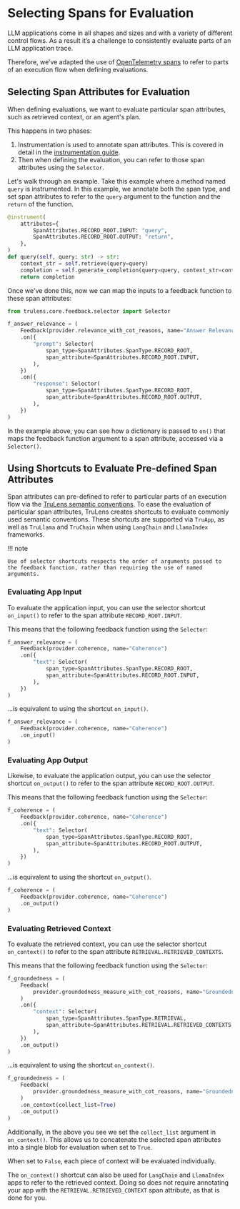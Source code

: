 # Selecting Spans for Evaluation

LLM applications come in all shapes and sizes and with a variety of different
control flows. As a result it’s a challenge to consistently evaluate parts of an
LLM application trace.

Therefore, we’ve adapted the use of [OpenTelemetry spans](https://opentelemetry.io/docs/specs/otel/overview/#spans)
to refer to parts of an execution flow when defining evaluations.

## Selecting Span Attributes for Evaluation

When defining evaluations, we want to evaluate particular span attributes, such as retrieved context, or an agent's plan.

This happens in two phases:

1. Instrumentation is used to annotate span attributes. This is covered in detail in the [instrumentation guide](../../instrumentation/index.md).
2. Then when defining the evaluation, you can refer to those span attributes using the `Selector`.

Let's walk through an example. Take this example where a method named `query` is instrumented. In this example, we annotate both the span type, and set span attributes to refer to the `query` argument to the function and the `return` of the function.

```python
@instrument(
    attributes={
        SpanAttributes.RECORD_ROOT.INPUT: "query",
        SpanAttributes.RECORD_ROOT.OUTPUT: "return",
    },
)
def query(self, query: str) -> str:
    context_str = self.retrieve(query=query)
    completion = self.generate_completion(query=query, context_str=context_str)
    return completion
```

Once we've done this, now we can map the inputs to a feedback function to these span attributes:

```python
from trulens.core.feedback.selector import Selector

f_answer_relevance = (
    Feedback(provider.relevance_with_cot_reasons, name="Answer Relevance")
    .on({
        "prompt": Selector(
            span_type=SpanAttributes.SpanType.RECORD_ROOT,
            span_attribute=SpanAttributes.RECORD_ROOT.INPUT,
        ),
    })
    .on({
        "response": Selector(
            span_type=SpanAttributes.SpanType.RECORD_ROOT,
            span_attribute=SpanAttributes.RECORD_ROOT.OUTPUT,
        ),
    })
)
```

In the example above, you can see how a dictionary is passed to `on()` that maps the feedback function argument to a span attribute, accessed via a `Selector()`.

## Using Shortcuts to Evaluate Pre-defined Span Attributes

Span attributes can pre-defined to refer to particular parts of an execution flow via the [TruLens semantic conventions](../../../otel/semantic_conventions.md). To ease the evaluation of particular span attributes, TruLens creates shortcuts to evaluate commonly used semantic conventions. These shortcuts are supported via `TruApp`, as well as `TruLlama` and `TruChain` when using `LangChain` and `LlamaIndex` frameworks.

!!! note

    Use of selector shortcuts respects the order of arguments passed to the feedback function, rather than requiring the use of named arguments.

### Evaluating App Input

To evaluate the application input, you can use the selector shortcut `on_input()` to refer to the span attribute `RECORD_ROOT.INPUT`.

This means that the following feedback function using the `Selector`:

```python
f_answer_relevance = (
    Feedback(provider.coherence, name="Coherence")
    .on({
        "text": Selector(
            span_type=SpanAttributes.SpanType.RECORD_ROOT,
            span_attribute=SpanAttributes.RECORD_ROOT.INPUT,
        ),
    })
)
```

...is equivalent to using the shortcut `on_input()`.

```python
f_answer_relevance = (
    Feedback(provider.coherence, name="Coherence")
    .on_input()
)
```

### Evaluating App Output

Likewise, to evaluate the application output, you can use the selector shortcut `on_output()` to refer to the span attribute `RECORD_ROOT.OUTPUT`.

This means that the following feedback function using the `Selector`:

```python
f_coherence = (
    Feedback(provider.coherence, name="Coherence")
    .on({
        "text": Selector(
            span_type=SpanAttributes.SpanType.RECORD_ROOT,
            span_attribute=SpanAttributes.RECORD_ROOT.OUTPUT,
        ),
    })
)
```

...is equivalent to using the shortcut `on_output()`.

```python
f_coherence = (
    Feedback(provider.coherence, name="Coherence")
    .on_output()
)
```

### Evaluating Retrieved Context

To evaluate the retrieved context, you can use the selector shortcut `on_context()` to refer to the span attribute `RETRIEVAL.RETRIEVED_CONTEXTS`.

This means that the following feedback function using the `Selector`:

```python
f_groundedness = (
    Feedback(
        provider.groundedness_measure_with_cot_reasons, name="Groundedness"
    )
    .on({
        "context": Selector(
            span_type=SpanAttributes.SpanType.RETRIEVAL,
            span_attribute=SpanAttributes.RETRIEVAL.RETRIEVED_CONTEXTS,
        ),
    })
    .on_output()
)
```

...is equivalent to using the shortcut `on_context()`.

```python
f_groundedness = (
    Feedback(
        provider.groundedness_measure_with_cot_reasons, name="Groundedness"
    )
    .on_context(collect_list=True)
    .on_output()
)
```

Additionally, in the above you see we set the `collect_list` argument in `on_context()`. This allows us to concatenate the selected span attributes into a single blob for evaluation when set to `True`.

When set to `False`, each piece of context will be evaluated individually.

The `on_context()` shortcut can also be used for `LangChain` and `LlamaIndex` apps to refer to the retrieved context. Doing so does not require annotating your app with the `RETRIEVAL.RETRIEVED_CONTEXT` span attribute, as that is done for you.
